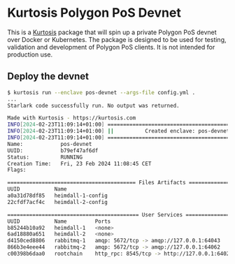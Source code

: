 # Kurtosis Polygon PoS Devnet

This is a [Kurtosis](https://github.com/kurtosis-tech/kurtosis) package that will spin up a private Polygon PoS devnet over Docker or Kubernetes. The package is designed to be used for testing, validation and development of Polygon PoS clients. It is not intended for production use.

## Deploy the devnet

```bash
$ kurtosis run --enclave pos-devnet --args-file config.yml .
...
Starlark code successfully run. No output was returned.

Made with Kurtosis - https://kurtosis.com
INFO[2024-02-23T11:09:14+01:00] ===================================================
INFO[2024-02-23T11:09:14+01:00] ||          Created enclave: pos-devnet          ||
INFO[2024-02-23T11:09:14+01:00] ===================================================
Name:            pos-devnet
UUID:            b79ef47af6df
Status:          RUNNING
Creation Time:   Fri, 23 Feb 2024 11:08:45 CET
Flags:

========================================= Files Artifacts =========================================
UUID           Name
a0a31d78df85   heimdall-1-config
22cfdf7acf4c   heimdall-2-config

========================================== User Services ==========================================
UUID           Name         Ports                                          Status
b85244b10a92   heimdall-1   <none>                                         RUNNING
6ad18880a651   heimdall-2   <none>                                         RUNNING
d4150ced8806   rabbitmq-1   amqp: 5672/tcp -> amqp://127.0.0.1:64043       RUNNING
866b3e4eee44   rabbitmq-2   amqp: 5672/tcp -> amqp://127.0.0.1:64062       RUNNING
c00398b6daa0   rootchain    http_rpc: 8545/tcp -> http://127.0.0.1:64024   RUNNING


```
